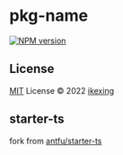 # pkg-name

[![NPM version](https://img.shields.io/npm/v/pkg-name?color=a1b858&label=)](https://www.npmjs.com/package/xxl-job)

## License

[MIT](./LICENSE) License © 2022 [ikexing](https://github.com/ikexing-cn)


## starter-ts
fork from [antfu/starter-ts](https://www.github.com/antfu/starter-ts)